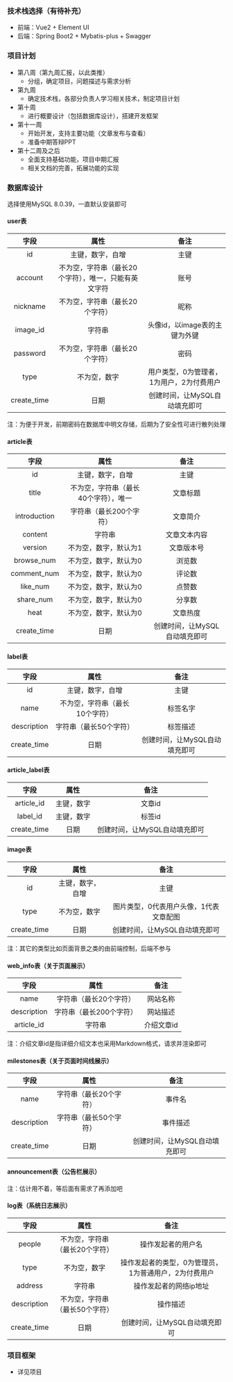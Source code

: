 ### 技术栈选择（有待补充）

- 前端：Vue2 + Element UI
- 后端：Spring Boot2 + Mybatis-plus + Swagger

### 项目计划

- 第八周（第九周汇报，以此类推）
	- 分组，确定项目，问题描述与需求分析
- 第九周
	- 确定技术栈，各部分负责人学习相关技术，制定项目计划
- 第十周
	- 进行概要设计（包括数据库设计），搭建开发框架
- 第十一周
	- 开始开发，支持主要功能（文章发布与查看）
	- 准备中期答辩PPT
- 第十二周及之后
	- 全面支持基础功能，项目中期汇报
	- 相关文档的完善，拓展功能的实现

### 数据库设计

选择使用MySQL 8.0.39，一直默认安装即可

#### user表

|    字段     |                         属性                         |                   备注                    |
| :---------: | :--------------------------------------------------: | :---------------------------------------: |
|     id      |                   主键，数字，自增                   |                   主键                    |
|   account   | 不为空，字符串（最长20个字符），唯一，只能有英文字符 |                   账号                    |
|  nickname   |            不为空，字符串（最长20个字符）            |                   昵称                    |
|  image_id   |                        字符串                        |       头像id，以image表的主键为外键       |
|  password   |            不为空，字符串（最长20个字符）            |                   密码                    |
|    type     |                     不为空，数字                     | 用户类型，0为管理者，1为用户，2为付费用户 |
| create_time |                         日期                         |       创建时间，让MySQL自动填充即可       |

注：为便于开发，前期密码在数据库中明文存储，后期为了安全性可进行散列处理

#### article表

|     字段     |                 属性                 |             备注              |
| :----------: | :----------------------------------: | :---------------------------: |
|      id      |           主键，数字，自增           |             主键              |
|    title     | 不为空，字符串（最长40个字符），唯一 |           文章标题            |
| introduction |       字符串（最长200个字符）        |           文章简介            |
|   content    |                字符串                |         文章文本内容          |
|   version    |        不为空，数字，默认为1         |          文章版本号           |
|  browse_num  |        不为空，数字，默认为0         |            浏览数             |
| comment_num  |        不为空，数字，默认为0         |            评论数             |
|   like_num   |        不为空，数字，默认为0         |            点赞数             |
|  share_num   |        不为空，数字，默认为0         |            分享数             |
|     heat     |        不为空，数字，默认为0         |           文章热度            |
| create_time  |                 日期                 | 创建时间，让MySQL自动填充即可 |

#### label表

|    字段     |              属性              |             备注              |
| :---------: | :----------------------------: | :---------------------------: |
|     id      |        主键，数字，自增        |             主键              |
|    name     | 不为空，字符串（最长10个字符） |           标签名字            |
| description |     字符串（最长50个字符）     |           标签描述            |
| create_time |              日期              | 创建时间，让MySQL自动填充即可 |

#### article_label表

|    字段     |    属性    |             备注              |
| :---------: | :--------: | :---------------------------: |
| article_id  | 主键，数字 |            文章id             |
|  label_id   | 主键，数字 |            标签id             |
| create_time |    日期    | 创建时间，让MySQL自动填充即可 |

#### image表

|    字段     |       属性       |                  备注                  |
| :---------: | :--------------: | :------------------------------------: |
|     id      | 主键，数字，自增 |                  主键                  |
|    type     |   不为空，数字   | 图片类型，0代表用户头像，1代表文章配图 |
| create_time |       日期       |     创建时间，让MySQL自动填充即可      |

注：其它的类型比如页面背景之类的由前端控制，后端不参与

#### web_info表（关于页面展示）

|    字段     |          属性           |    备注    |
| :---------: | :---------------------: | :--------: |
|    name     | 字符串（最长20个字符）  |  网站名称  |
| description | 字符串（最长200个字符） |  网站描述  |
| article_id  |         字符串          | 介绍文章id |

注：介绍文章id是指详细介绍文本也采用Markdown格式，请求并渲染即可

#### milestones表（关于页面时间线展示）

|    字段     |          属性          |             备注              |
| :---------: | :--------------------: | :---------------------------: |
|    name     | 字符串（最长20个字符） |            事件名             |
| description | 字符串（最长50个字符） |           事件描述            |
| create_time |          日期          | 创建时间，让MySQL自动填充即可 |

#### announcement表（公告栏展示）

注：估计用不着，等后面有需求了再添加吧

#### log表（系统日志展示）

|    字段     |              属性              |                         备注                          |
| :---------: | :----------------------------: | :---------------------------------------------------: |
|   people    | 不为空，字符串（最长20个字符） |                  操作发起者的用户名                   |
|    type     |          不为空，数字          | 操作发起者的类型，0为管理员，1为普通用户，2为付费用户 |
|   address   |             字符串             |                操作发起者的网络ip地址                 |
| description | 不为空，字符串（最长50个字符） |                       操作描述                        |
| create_time |              日期              |             创建时间，让MySQL自动填充即可             |

### 项目框架

- 详见项目